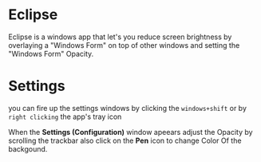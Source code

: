 # Eclipse
Eclipse is a windows app that let's you reduce screen brightness by overlaying a "Windows Form" on top of other windows and 
setting the "Windows Form" Opacity.

# Settings

you can fire up the settings windows by clicking the ```windows+shift``` or by ```right clicking``` the app's tray icon

When the **Settings (Configuration)** window apeears adjust the Opacity by scrolling the trackbar also 
click on the **Pen** icon to change Color Of the backgound.
